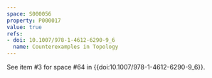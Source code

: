 ```yaml
---
space: S000056
property: P000017
value: true
refs:
- doi: 10.1007/978-1-4612-6290-9_6
  name: Counterexamples in Topology
---
```


See item #3 for space #64 in {{doi:10.1007/978-1-4612-6290-9_6}}.
